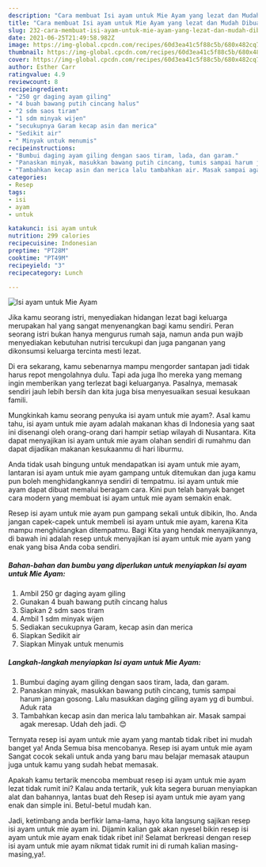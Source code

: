 ```yaml
---
description: "Cara membuat Isi ayam untuk Mie Ayam yang lezat dan Mudah Dibuat"
title: "Cara membuat Isi ayam untuk Mie Ayam yang lezat dan Mudah Dibuat"
slug: 232-cara-membuat-isi-ayam-untuk-mie-ayam-yang-lezat-dan-mudah-dibuat
date: 2021-06-25T21:49:58.982Z
image: https://img-global.cpcdn.com/recipes/60d3ea41c5f88c5b/680x482cq70/isi-ayam-untuk-mie-ayam-foto-resep-utama.jpg
thumbnail: https://img-global.cpcdn.com/recipes/60d3ea41c5f88c5b/680x482cq70/isi-ayam-untuk-mie-ayam-foto-resep-utama.jpg
cover: https://img-global.cpcdn.com/recipes/60d3ea41c5f88c5b/680x482cq70/isi-ayam-untuk-mie-ayam-foto-resep-utama.jpg
author: Esther Carr
ratingvalue: 4.9
reviewcount: 8
recipeingredient:
- "250 gr daging ayam giling"
- "4 buah bawang putih cincang halus"
- "2 sdm saos tiram"
- "1 sdm minyak wijen"
- "secukupnya Garam kecap asin dan merica"
- "Sedikit air"
- " Minyak untuk menumis"
recipeinstructions:
- "Bumbui daging ayam giling dengan saos tiram, lada, dan garam."
- "Panaskan minyak, masukkan bawang putih cincang, tumis sampai harum jangan gosong. Lalu masukkan daging giling ayam yg di bumbui. Aduk rata"
- "Tambahkan kecap asin dan merica lalu tambahkan air. Masak sampai agak meresap. Udah deh jadi. 😊"
categories:
- Resep
tags:
- isi
- ayam
- untuk

katakunci: isi ayam untuk 
nutrition: 299 calories
recipecuisine: Indonesian
preptime: "PT28M"
cooktime: "PT49M"
recipeyield: "3"
recipecategory: Lunch

---
```



![Isi ayam untuk Mie Ayam](https://img-global.cpcdn.com/recipes/60d3ea41c5f88c5b/680x482cq70/isi-ayam-untuk-mie-ayam-foto-resep-utama.jpg)

Jika kamu seorang istri, menyediakan hidangan lezat bagi keluarga merupakan hal yang sangat menyenangkan bagi kamu sendiri. Peran seorang istri bukan hanya mengurus rumah saja, namun anda pun wajib menyediakan kebutuhan nutrisi tercukupi dan juga panganan yang dikonsumsi keluarga tercinta mesti lezat.

Di era  sekarang, kamu sebenarnya mampu mengorder santapan jadi tidak harus repot mengolahnya dulu. Tapi ada juga lho mereka yang memang ingin memberikan yang terlezat bagi keluarganya. Pasalnya, memasak sendiri jauh lebih bersih dan kita juga bisa menyesuaikan sesuai kesukaan famili. 



Mungkinkah kamu seorang penyuka isi ayam untuk mie ayam?. Asal kamu tahu, isi ayam untuk mie ayam adalah makanan khas di Indonesia yang saat ini disenangi oleh orang-orang dari hampir setiap wilayah di Nusantara. Kita dapat menyajikan isi ayam untuk mie ayam olahan sendiri di rumahmu dan dapat dijadikan makanan kesukaanmu di hari liburmu.

Anda tidak usah bingung untuk mendapatkan isi ayam untuk mie ayam, lantaran isi ayam untuk mie ayam gampang untuk ditemukan dan juga kamu pun boleh menghidangkannya sendiri di tempatmu. isi ayam untuk mie ayam dapat dibuat memalui beragam cara. Kini pun telah banyak banget cara modern yang membuat isi ayam untuk mie ayam semakin enak.

Resep isi ayam untuk mie ayam pun gampang sekali untuk dibikin, lho. Anda jangan capek-capek untuk membeli isi ayam untuk mie ayam, karena Kita mampu menghidangkan ditempatmu. Bagi Kita yang hendak menyajikannya, di bawah ini adalah resep untuk menyajikan isi ayam untuk mie ayam yang enak yang bisa Anda coba sendiri.

<!--inarticleads1-->

##### Bahan-bahan dan bumbu yang diperlukan untuk menyiapkan Isi ayam untuk Mie Ayam:

1. Ambil 250 gr daging ayam giling
1. Gunakan 4 buah bawang putih cincang halus
1. Siapkan 2 sdm saos tiram
1. Ambil 1 sdm minyak wijen
1. Sediakan secukupnya Garam, kecap asin dan merica
1. Siapkan Sedikit air
1. Siapkan  Minyak untuk menumis




<!--inarticleads2-->

##### Langkah-langkah menyiapkan Isi ayam untuk Mie Ayam:

1. Bumbui daging ayam giling dengan saos tiram, lada, dan garam.
1. Panaskan minyak, masukkan bawang putih cincang, tumis sampai harum jangan gosong. Lalu masukkan daging giling ayam yg di bumbui. Aduk rata
1. Tambahkan kecap asin dan merica lalu tambahkan air. Masak sampai agak meresap. Udah deh jadi. 😊




Ternyata resep isi ayam untuk mie ayam yang mantab tidak ribet ini mudah banget ya! Anda Semua bisa mencobanya. Resep isi ayam untuk mie ayam Sangat cocok sekali untuk anda yang baru mau belajar memasak ataupun juga untuk kamu yang sudah hebat memasak.

Apakah kamu tertarik mencoba membuat resep isi ayam untuk mie ayam lezat tidak rumit ini? Kalau anda tertarik, yuk kita segera buruan menyiapkan alat dan bahannya, lantas buat deh Resep isi ayam untuk mie ayam yang enak dan simple ini. Betul-betul mudah kan. 

Jadi, ketimbang anda berfikir lama-lama, hayo kita langsung sajikan resep isi ayam untuk mie ayam ini. Dijamin kalian gak akan nyesel bikin resep isi ayam untuk mie ayam enak tidak ribet ini! Selamat berkreasi dengan resep isi ayam untuk mie ayam nikmat tidak rumit ini di rumah kalian masing-masing,ya!.

